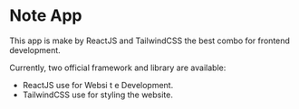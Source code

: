 # Note App

This app is make by ReactJS and TailwindCSS the best combo for frontend development.

Currently, two official framework and  library are available:

- ReactJS use for Websi t e Development.
- TailwindCSS use for styling the website.
